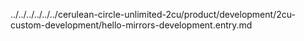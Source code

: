 ../../../../../../cerulean-circle-unlimited-2cu/product/development/2cu-custom-development/hello-mirrors-development.entry.md